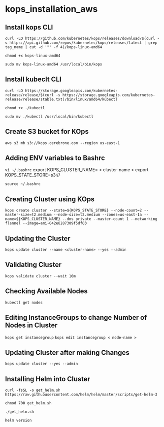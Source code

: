 # kops_installation_aws

## Install kops CLI ##
```curl -LO https://github.com/kubernetes/kops/releases/download/$(curl -s https://api.github.com/repos/kubernetes/kops/releases/latest | grep tag_name | cut -d '"' -f 4)/kops-linux-amd64```

```chmod +x kops-linux-amd64```

```sudo mv kops-linux-amd64 /usr/local/bin/kops```


## Install kubeclt CLI ##
```curl -LO https://storage.googleapis.com/kubernetes-release/release/$(curl -s https://storage.googleapis.com/kubernetes-release/release/stable.txt)/bin/linux/amd64/kubectl```

```chmod +x ./kubectl```

```sudo mv ./kubectl /usr/local/bin/kubectl```

## Create S3 bucket for KOps ##
```aws s3 mb s3://kops.cerebrone.com --region us-east-1```


## Adding ENV variables to Bashrc ##
```vi ~/.bashrc```
   export KOPS_CLUSTER_NAME= < cluster-name >
   export KOPS_STATE_STORE=s3://<bucket-name>

```source ~/.bashrc```

## Creating Cluster using KOps ##
```kops create cluster --state=${KOPS_STATE_STORE} --node-count=2 --master-size=t2.medium --node-size=t2.medium --zones=us-east-1a --name=${KOPS_CLUSTER_NAME} --dns private --master-count 1 --networking flannel --image=ami-042e8287309f5df03```

## Updating the Cluster ##
```kops update cluster --name <cluster-name> --yes --admin```

## Validating Cluster ##
```kops validate cluster --wait 10m```


## Checking Available Nodes ##
```kubectl get nodes```


## Editing InstanceGroups to change Number of Nodes in Cluster ##
```kops get instancegroup```
```kops edit instancegroup < node-name >```

## Updating Cluster after making Changes ##
```kops update cluster --yes --admin```

## Installing Helm into Cluster ##
```curl -fsSL -o get_helm.sh https://raw.githubusercontent.com/helm/helm/master/scripts/get-helm-3``` 

```chmod 700 get_helm.sh```

```./get_helm.sh```

```helm version```
